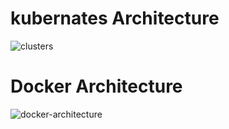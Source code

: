 # kubernates Architecture
![clusters](https://user-images.githubusercontent.com/42566418/62408502-bcbbae00-b5e7-11e9-828a-d044e79c6eff.png)


# Docker Architecture
![docker-architecture](https://user-images.githubusercontent.com/42566418/72055633-31aab680-32f1-11ea-8d6f-7e8655b1bd85.png)
